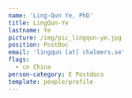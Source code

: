 ```yaml
---
name: 'Ling-Qun Ye, PhD'
title: LingQun-Ye
lastname: Ye
picture: /img/pic_lingqun-ye.jpg
position: PostDoc
email: 'lingqun [at] chalmers.se'
flags:
  - cn China
person-category: E Postdocs
template: people/profile
---
```


